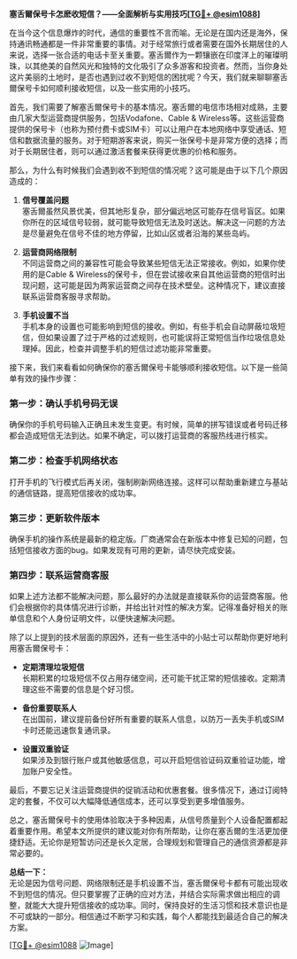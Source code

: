 **塞舌爾保号卡怎麽收短信？——全面解析与实用技巧[[TG💪+ @esim1088](https://t.me/s/esim1088)]**

在当今这个信息爆炸的时代，通信的重要性不言而喻。无论是在国内还是海外，保持通讯畅通都是一件非常重要的事情。对于经常旅行或者需要在国外长期居住的人来说，选择一张合适的电话卡至关重要。塞舌爾作为一颗镶嵌在印度洋上的璀璨明珠，以其绝美的自然风光和独特的文化吸引了众多游客和投资者。然而，当你身处这片美丽的土地时，是否也遇到过收不到短信的困扰呢？今天，我们就来聊聊塞舌爾保号卡如何顺利接收短信，以及一些实用的小技巧。

首先，我们需要了解塞舌爾保号卡的基本情况。塞舌爾的电信市场相对成熟，主要由几家大型运营商提供服务，包括Vodafone、Cable & Wireless等。这些运营商提供的保号卡（也称为预付费卡或SIM卡）可以让用户在本地网络中享受通话、短信和数据流量的服务。对于短期游客来说，购买一张保号卡是非常方便的选择；而对于长期居住者，则可以通过激活套餐来获得更优惠的价格和服务。

那么，为什么有时候我们会遇到收不到短信的情况呢？这可能是由于以下几个原因造成的：

1. **信号覆盖问题**  
   塞舌爾虽然风景优美，但其地形复杂，部分偏远地区可能存在信号盲区。如果你所在的区域信号较弱，就可能导致短信无法及时送达。解决这一问题的方法是尽量避免在信号不佳的地方停留，比如山区或者沿海的某些岛屿。

2. **运营商网络限制**  
   不同运营商之间的兼容性可能会导致某些短信无法正常接收。例如，如果你使用的是Cable & Wireless的保号卡，但在尝试接收来自其他运营商的短信时出现问题，这可能是因为两家运营商之间存在技术壁垒。这种情况下，建议直接联系运营商客服寻求帮助。

3. **手机设置不当**  
   手机本身的设置也可能影响到短信的接收。例如，有些手机会自动屏蔽垃圾短信，但如果设置了过于严格的过滤规则，也可能误将正常短信当作垃圾信息处理掉。因此，检查并调整手机的短信过滤功能非常重要。

接下来，我们来看看如何确保你的塞舌爾保号卡能够顺利接收短信。以下是一些简单有效的操作步骤：

### 第一步：确认手机号码无误  
确保你的手机号码输入正确且未发生变更。有时候，简单的拼写错误或者号码迁移都会造成短信无法到达。如果不确定，可以拨打运营商的客服热线进行核实。

### 第二步：检查手机网络状态  
打开手机的飞行模式后再关闭，强制刷新网络连接。这样可以帮助重新建立与基站的通信链路，提高短信接收的成功率。

### 第三步：更新软件版本  
确保手机的操作系统是最新的稳定版。厂商通常会在新版本中修复已知的问题，包括短信接收方面的bug。如果发现有可用的更新，请尽快完成安装。

### 第四步：联系运营商客服  
如果上述方法都不能解决问题，那么最好的办法就是直接联系你的运营商客服。他们会根据你的具体情况进行诊断，并给出针对性的解决方案。记得准备好相关的账单信息和个人身份证明文件，以便快速解决问题。

除了以上提到的技术层面的原因外，还有一些生活中的小贴士可以帮助你更好地利用塞舌爾保号卡：

- **定期清理垃圾短信**  
  长期积累的垃圾短信不仅占用存储空间，还可能干扰正常的短信接收。定期清理这些不需要的信息是个好习惯。

- **备份重要联系人**  
  在出国前，建议提前备份好所有重要的联系人信息，以防万一丢失手机或SIM卡时还能迅速恢复通讯录。

- **设置双重验证**  
  如果涉及到银行账户或其他敏感信息，可以开启短信验证码双重验证功能，增加账户安全性。

最后，不要忘记关注运营商提供的促销活动和优惠套餐。很多情况下，通过订阅特定的套餐，不仅可以大幅降低通信成本，还可以享受到更多增值服务。

总之，塞舌爾保号卡的使用体验取决于多种因素，从信号质量到个人设备配置都起着重要作用。希望本文所提供的建议能对你有所帮助，让你在塞舌爾的生活更加便捷舒适。无论你是短暂访问还是长久定居，合理规划和管理自己的通信资源都是非常必要的。

**总结一下：**  
无论是因为信号问题、网络限制还是手机设置不当，塞舌爾保号卡都有可能出现收不到短信的情况。但只要掌握了正确的应对方法，并结合实际需求做出相应的调整，就能大大提升短信接收的成功率。同时，保持良好的生活习惯和技术意识也是不可或缺的一部分。相信通过不断学习和实践，每个人都能找到最适合自己的解决方案。

[[TG💪+ @esim1088](https://t.me/s/esim1088) ![Image](https://i.postimg.cc/4NQfJmqS/Snipaste-2025-05-13-00-14-12.png)]